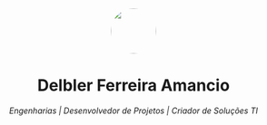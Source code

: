 <div align="center">
  <img src="https://i.postimg.cc/LXRTBZXB/8G-Rede.png" width="80" height="80" style="border-radius: 80%;" />
  <h1>Delbler Ferreira Amancio</h1>
  <p><em>Engenharias | Desenvolvedor de Projetos | Criador de Soluções TI</em></p>
</div>

